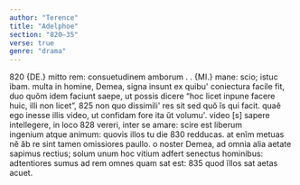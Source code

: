 ```yaml
---
author: "Terence"
title: "Adelphoe"
section: "820–35"
verse: true
genre: "drama"
---
```


820
{DE.} mitto rem: consuetudinem amborum . . {MI.} mane:
scio; istuc ibam. multa in homine, Demea,
signa insunt ex quibu' coniectura facile fit,
duo quŏm idem faciunt saepe, ut possis dicere
“hoc licet inpune facere huic, illi non licet”,
825
non quo dissimili' res sit sed quŏ ĭs qui facit.
quaĕ ego inesse illis video, ut confidam fore
ita ŭt volumu'. video [<eo>s] sapere intellegere, in loco
828
vereri, inter se amare: scire est liberum  
ingenium atque animum: quovis illos tu die
830
redducas. at enĭm metuas nĕ ăb re sint tamen
omissiores paullo. o noster Demea,
ad omnia alia aetate sapimus rectius;
solum unum hoc vitium adfert senectus hominibus:
adtentiores sumus ad rem omnes quam sat est:
835
quod ĭllos sat aetas acuet.